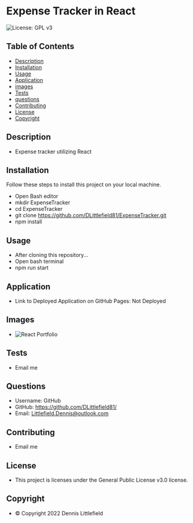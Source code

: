 # Expense Tracker in React
![License: GPL v3](https://img.shields.io/badge/License-GPLv3-blue.svg)

## Table of Contents
- [Description](#description)
- [Installation](#installation)
- [Usage](#usage)
- [Application](#application)
- [images](#images)
- [Tests](#tests)
- [questions](#questions)
- [Contributing](#contributing)
- [License](#license)
- [Copyright](#copyright)

## Description
- Expense tracker utilizing React

## Installation

Follow these steps to install this project on your local machine.
- Open Bash editor
- mkdir ExpenseTracker
- cd ExpenseTracker
- git clone https://github.com/DLittlefield81/ExpenseTracker.git
- npm install

## Usage
- After cloning this repository...
- Open bash terminal 
- npm run start

## Application
- Link to Deployed Application on GitHub Pages: Not Deployed

## Images
- ![React Portfolio](./src/components/images/ExpenseTracker.png)

## Tests
- Email me

## Questions
- Username: GitHub
- GitHub: https://github.com/DLittlefield81/
- Email: Littlefield.Dennis@outlook.com

## Contributing
- Email me


## License
- This project is licenses under the General Public License v3.0 license.


## Copyright
- © Copyright 2022 Dennis Littlefield